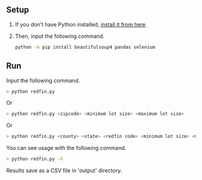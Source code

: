 ## Setup

1. If you don’t have Python installed, [install it from here](https://www.python.org/downloads/).

2. Then, input the following command.

   ```bash
   python -m pip install beautifulsoup4 pandas selenium
   ```

## Run

   Input the following command.

   ```bash
   > python redfin.py
   ```

   Or
   ```bash
   > python redfin.py <zipcode> <minimum lot size> <maximum lot size>

   ```

   Or
   ```bash
   > python redfin.py <county> <state> <redfin code> <minimum lot size> <maximum lot size>

   ```

   You can see usage with the following command.
   ```bash
   > python redfin.py -h
   ```

   Results save as a CSV file in 'output' directory.